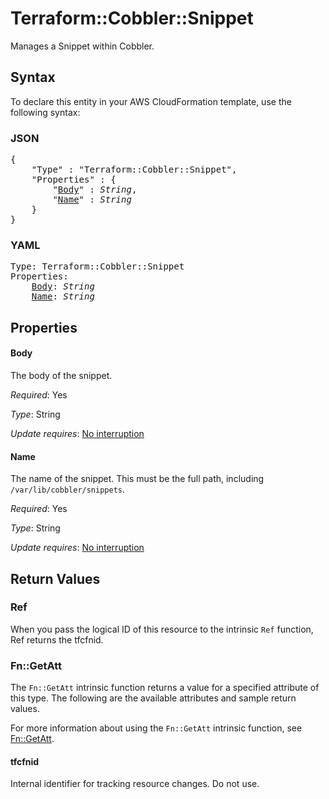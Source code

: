 # Terraform::Cobbler::Snippet

Manages a Snippet within Cobbler.

## Syntax

To declare this entity in your AWS CloudFormation template, use the following syntax:

### JSON

<pre>
{
    "Type" : "Terraform::Cobbler::Snippet",
    "Properties" : {
        "<a href="#body" title="Body">Body</a>" : <i>String</i>,
        "<a href="#name" title="Name">Name</a>" : <i>String</i>
    }
}
</pre>

### YAML

<pre>
Type: Terraform::Cobbler::Snippet
Properties:
    <a href="#body" title="Body">Body</a>: <i>String</i>
    <a href="#name" title="Name">Name</a>: <i>String</i>
</pre>

## Properties

#### Body

The body of the snippet.

_Required_: Yes

_Type_: String

_Update requires_: [No interruption](https://docs.aws.amazon.com/AWSCloudFormation/latest/UserGuide/using-cfn-updating-stacks-update-behaviors.html#update-no-interrupt)

#### Name

The name of the snippet. This must be the full
path, including `/var/lib/cobbler/snippets`.

_Required_: Yes

_Type_: String

_Update requires_: [No interruption](https://docs.aws.amazon.com/AWSCloudFormation/latest/UserGuide/using-cfn-updating-stacks-update-behaviors.html#update-no-interrupt)

## Return Values

### Ref

When you pass the logical ID of this resource to the intrinsic `Ref` function, Ref returns the tfcfnid.

### Fn::GetAtt

The `Fn::GetAtt` intrinsic function returns a value for a specified attribute of this type. The following are the available attributes and sample return values.

For more information about using the `Fn::GetAtt` intrinsic function, see [Fn::GetAtt](https://docs.aws.amazon.com/AWSCloudFormation/latest/UserGuide/intrinsic-function-reference-getatt.html).

#### tfcfnid

Internal identifier for tracking resource changes. Do not use.

